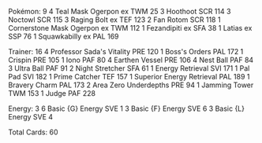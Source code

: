 Pokémon: 9
4 Teal Mask Ogerpon ex TWM 25
3 Hoothoot SCR 114
3 Noctowl SCR 115
3 Raging Bolt ex TEF 123
2 Fan Rotom SCR 118
1 Cornerstone Mask Ogerpon ex TWM 112
1 Fezandipiti ex SFA 38
1 Latias ex SSP 76
1 Squawkabilly ex PAL 169

Trainer: 16
4 Professor Sada's Vitality PRE 120
1 Boss's Orders PAL 172
1 Crispin PRE 105
1 Iono PAF 80
4 Earthen Vessel PRE 106
4 Nest Ball PAF 84
3 Ultra Ball PAF 91
2 Night Stretcher SFA 61
1 Energy Retrieval SVI 171
1 Pal Pad SVI 182
1 Prime Catcher TEF 157
1 Superior Energy Retrieval PAL 189
1 Bravery Charm PAL 173
2 Area Zero Underdepths PRE 94
1 Jamming Tower TWM 153
1 Judge PAF 228

Energy: 3
6 Basic {G} Energy SVE 1
3 Basic {F} Energy SVE 6
3 Basic {L} Energy SVE 4

Total Cards: 60
